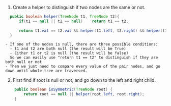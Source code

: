 1. Create a helper to distinguish if two nodes are the same or not.
  ```java
    public boolean helper(TreeNode t1, TreeNode t2){
        if(t1 == null || t2 == null)    return t1 == t2;
        
        return t1.val == t2.val && helper(t1.left, t2.right) && helper(t1.right, t2.left);
    }
  ```
    - If one of the nodes is null, there are three possible conditions:
      - t1 and t2 are both null (the result will be True)
      - Either t1 or t2 is null (the result will be false)
      So we can easily use "return t1 == t2" to distinguish if they are both null or not
    - Then we just need to compare every value of the pair nodes, and go down until whole tree are traversed.
2. First find if root is null or not, and go down to the left and right child.
```java
    public boolean isSymmetric(TreeNode root) {
        return root == null || helper(root.left, root.right);
    }
```
